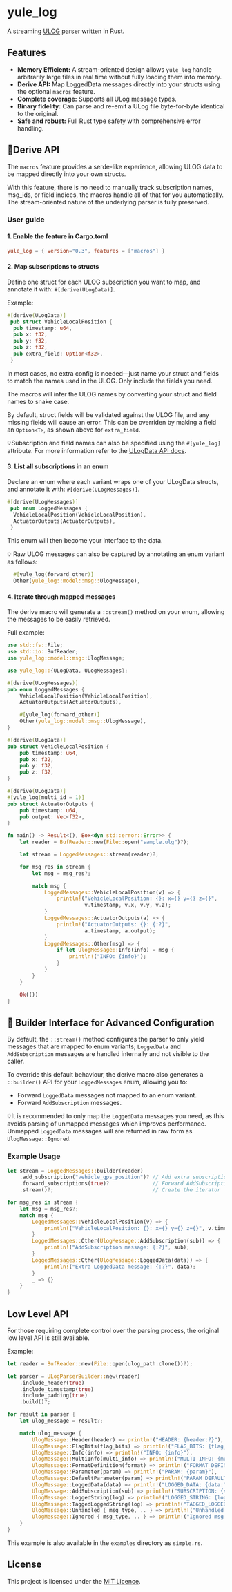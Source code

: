 # yule_log

A streaming [ULOG](https://docs.px4.io/main/en/dev_log/ulog_file_format.html) parser written in Rust.

## Features

- **Memory Efficient:** A stream-oriented design allows `yule_log` handle arbitrarily large files in real time without fully loading them into memory.
- **Derive API:** Map LoggedData messages directly into your structs using the optional `macros` feature.
- **Complete coverage:** Supports all ULog message types.
- **Binary fidelity:** Can parse and re-emit a ULog file byte-for-byte identical to the original.
- **Safe and robust:** Full Rust type safety with comprehensive error handling.

## 🌟Derive API

The `macros` feature provides a serde-like experience, allowing ULOG data to be mapped directly into your own structs.

With this feature, there is no need to manually track subscription names, msg_ids, or field indices, the macros handle all 
of that for you automatically.  The stream-oriented nature of the underlying parser is fully preserved.

### User guide

#### 1. Enable the feature in Cargo.toml

```toml
yule_log = { version="0.3", features = ["macros"] }
```

#### 2. Map subscriptions to structs

Define one struct for each ULOG subscription you want to map, 
and annotate it with: `#[derive(ULogData)]`.

Example:

```rust
#[derive(ULogData)]
 pub struct VehicleLocalPosition {
  pub timestamp: u64,
  pub x: f32,
  pub y: f32,
  pub z: f32,
  pub extra_field: Option<f32>,
 }
```

In most cases, no extra config is needed—just name your struct and fields to match the names used in the
ULOG. Only include the fields you need. 

The macros will infer the ULOG names by converting your struct and field names to snake case. 

By default, struct fields will be validated
against the ULOG file, and any missing fields will cause an error.  This can be overriden by making a field an `Option<T>`, as shown above for `extra_field`.

💡Subscription and field names can also be specified using the `#[yule_log]` attribute.  For
more information refer to the [ULogData API docs](https://docs.rs/yule_log/0.3/yule_log/derive.ULogData.html).

#### 3. List all subscriptions in an enum

Declare an enum where each variant wraps one of your ULogData structs, and annotate it with:
`#[derive(ULogMessages)]`.

```rust
#[derive(ULogMessages)]
 pub enum LoggedMessages {
  VehicleLocalPosition(VehicleLocalPosition),
  ActuatorOutputs(ActuatorOutputs),
 }
```

This enum will then become your interface to the data.

💡 Raw ULOG messages can also be captured by annotating an enum variant as follows:

```rust
  #[yule_log(forward_other)]
  Other(yule_log::model::msg::UlogMessage),
```

#### 4. Iterate through mapped messages

The derive macro will generate a `::stream()` method on your enum, allowing the 
messages to be easily retrieved.

Full example:

```rust
use std::fs::File;
use std::io::BufReader;
use yule_log::model::msg::UlogMessage;

use yule_log::{ULogData, ULogMessages};

#[derive(ULogMessages)]
pub enum LoggedMessages {
    VehicleLocalPosition(VehicleLocalPosition),
    ActuatorOutputs(ActuatorOutputs),

    #[yule_log(forward_other)]
    Other(yule_log::model::msg::UlogMessage),
}

#[derive(ULogData)]
pub struct VehicleLocalPosition {
    pub timestamp: u64,
    pub x: f32,
    pub y: f32,
    pub z: f32,
}

#[derive(ULogData)]
#[yule_log(multi_id = 1)]
pub struct ActuatorOutputs {
    pub timestamp: u64,
    pub output: Vec<f32>,
}

fn main() -> Result<(), Box<dyn std::error::Error>> {
    let reader = BufReader::new(File::open("sample.ulg")?);

    let stream = LoggedMessages::stream(reader)?;

    for msg_res in stream {
        let msg = msg_res?;

        match msg {
            LoggedMessages::VehicleLocalPosition(v) => {
                println!("VehicleLocalPosition: {}: x={} y={} z={}",
                         v.timestamp, v.x, v.y, v.z);
            }
            LoggedMessages::ActuatorOutputs(a) => {
                println!("ActuatorOutputs: {}: {:?}", 
                         a.timestamp, a.output);
            }
            LoggedMessages::Other(msg) => {
                if let UlogMessage::Info(info) = msg {
                    println!("INFO: {info}");
                }
            }
        }
    }

    Ok(())
}
```

## 🔧 Builder Interface for Advanced Configuration

By default, the `::stream()` method configures the parser to only yield messages that are mapped to enum variants; 
`LoggedData` and `AddSubscription` messages are handled internally and not visible to the caller.

To override this default behaviour, the derive macro also generates a `::builder()` API for
your `LoggedMessages` enum, allowing you to:

- Forward `LoggedData` messages not mapped to an enum variant.
- Forward `AddSubscription` messages.

💡It is recommended to only map the `LoggedData` messages you need, as this avoids 
parsing of unmapped messages which improves performance. Unmapped `LoggedData` messages will
are returned in raw form as `UlogMessage::Ignored`.

### Example Usage

```rust
let stream = LoggedMessages::builder(reader)
    .add_subscription("vehicle_gps_position")? // Add extra subscription
    .forward_subscriptions(true)?              // Forward AddSubscription messages
    .stream()?;                                // Create the iterator

for msg_res in stream {
    let msg = msg_res?;
    match msg {
        LoggedMessages::VehicleLocalPosition(v) => {
            println!("VehicleLocalPosition: {}: x={} y={} z={}", v.timestamp, v.x, v.y, v.z);
        }
        LoggedMessages::Other(UlogMessage::AddSubscription(sub)) => {
            println!("AddSubscription message: {:?}", sub);
        }
        LoggedMessages::Other(UlogMessage::LoggedData(data)) => {
            println!("Extra LoggedData message: {:?}", data);
        }
        _ => {}
    }
}
```

## Low Level API

For those requiring complete control over the parsing process, the original low level API is still available.

Example:

```rust
let reader = BufReader::new(File::open(ulog_path.clone())?);

let parser = ULogParserBuilder::new(reader)
    .include_header(true)
    .include_timestamp(true)
    .include_padding(true)
    .build()?;

for result in parser {
    let ulog_message = result?;

    match ulog_message {
        UlogMessage::Header(header) => println!("HEADER: {header:?}"),
        UlogMessage::FlagBits(flag_bits) => println!("FLAG_BITS: {flag_bits:?}"),
        UlogMessage::Info(info) => println!("INFO: {info}"),
        UlogMessage::MultiInfo(multi_info) => println!("MULTI INFO: {multi_info}"),
        UlogMessage::FormatDefinition(format) => println!("FORMAT_DEFINITION: {format:?}"),
        UlogMessage::Parameter(param) => println!("PARAM: {param}"),
        UlogMessage::DefaultParameter(param) => println!("PARAM DEFAULT: {param}"),
        UlogMessage::LoggedData(data) => println!("LOGGED_DATA: {data:?}"),
        UlogMessage::AddSubscription(sub) => println!("SUBSCRIPTION: {sub:?}"),
        UlogMessage::LoggedString(log) => println!("LOGGED_STRING: {log}"),
        UlogMessage::TaggedLoggedString(log) => println!("TAGGED_LOGGED_STRING: {log}"),
        UlogMessage::Unhandled { msg_type, .. } => println!("Unhandled msg type: {}", msg_type as char),
        UlogMessage::Ignored { msg_type, .. } => println!("Ignored msg type:  {}", msg_type as char),
    }
}
```

This example is also available in the `examples` directory as `simple.rs`.

## License

This project is licensed under the [MIT Licence](LICENCE).
